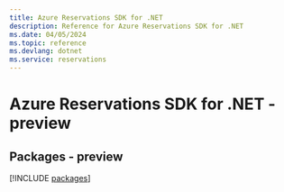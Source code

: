 ```yaml
---
title: Azure Reservations SDK for .NET
description: Reference for Azure Reservations SDK for .NET
ms.date: 04/05/2024
ms.topic: reference
ms.devlang: dotnet
ms.service: reservations
---
```

# Azure Reservations SDK for .NET - preview
## Packages - preview
[!INCLUDE [packages](reservations-index.md)]